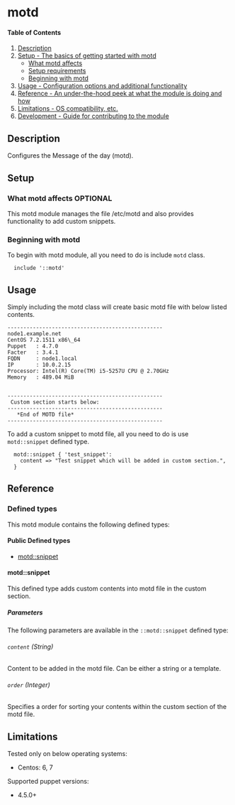 # motd

#### Table of Contents

1. [Description](#description)
1. [Setup - The basics of getting started with motd](#setup)
    * [What motd affects](#what-motd-affects)
    * [Setup requirements](#setup-requirements)
    * [Beginning with motd](#beginning-with-motd)
1. [Usage - Configuration options and additional functionality](#usage)
1. [Reference - An under-the-hood peek at what the module is doing and how](#reference)
1. [Limitations - OS compatibility, etc.](#limitations)
1. [Development - Guide for contributing to the module](#development)

## Description

Configures the Message of the day (motd).

## Setup

### What motd affects **OPTIONAL**

This motd module manages the file /etc/motd and also provides functionality to add custom snippets.

### Beginning with motd

To begin with motd module, all you need to do is include `motd` class.
```
  include '::motd'
```

## Usage

Simply including the motd class will create basic motd file with below listed contents.
```
-------------------------------------------------
node1.example.net
CentOS 7.2.1511 x86\_64
Puppet   : 4.7.0
Facter   : 3.4.1
FQDN     : node1.local
IP       : 10.0.2.15
Processor: Intel(R) Core(TM) i5-5257U CPU @ 2.70GHz
Memory   : 489.04 MiB


-------------------------------------------------
 Custom section starts below:
-------------------------------------------------
   *End of MOTD file*
-------------------------------------------------
```

To add a custom snippet to motd file, all you need to do is use `motd::snippet` defined type.

```
  motd::snippet { 'test_snippet':
    content => "Test snippet which will be added in custom section.",
  }
```


## Reference

### Defined types

This motd module contains the following defined types:

#### Public Defined types

* [motd::snippet](#motdsnippet)

#### motd::snippet

This defined type adds custom contents into motd file in the custom section.

##### Parameters

The following parameters are available in the `::motd::snippet` defined type:

###### `content` (String)

Content to be added in the motd file. Can be either a string or a template.

###### `order` (Integer)

Specifies a order for sorting your contents within the custom section of the motd file.

## Limitations

Tested only on below operating systems:
* Centos: 6, 7

Supported puppet versions:
* 4.5.0+
